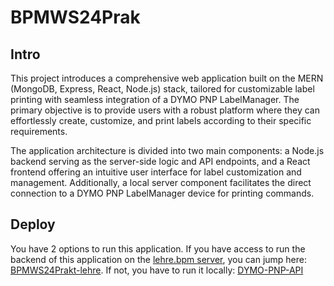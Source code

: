 # BPMWS24Prak

## Intro

This project introduces a comprehensive web application built on the MERN (MongoDB, Express, React, Node.js) stack, tailored for customizable label printing with seamless integration of a DYMO PNP LabelManager. The primary objective is to provide users with a robust platform where they can effortlessly create, customize, and print labels according to their specific requirements.

The application architecture is divided into two main components: a Node.js backend serving as the server-side logic and API endpoints, and a React frontend offering an intuitive user interface for label customization and management. Additionally, a local server component facilitates the direct connection to a DYMO PNP LabelManager device for printing commands.


## Deploy
You have 2 options to run this application. If you have access to run the backend of this application on the [lehre.bpm server](https://lehre.bpm.in.tum.de/), you can jump here: [BPMWS24Prakt-lehre](https://github.com/niclasgrunau/BPMWS24Prak-Lehre). If not, you have to run it locally: [DYMO-PNP-API](https://github.com/niclasgrunau/DYMO-PNP-API)
